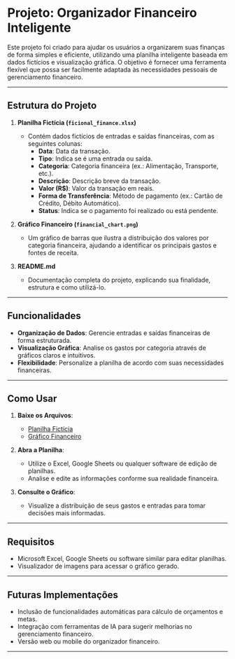 # Projeto: Organizador Financeiro Inteligente

Este projeto foi criado para ajudar os usuários a organizarem suas finanças de forma simples e eficiente, utilizando uma planilha inteligente baseada em dados fictícios e visualização gráfica. O objetivo é fornecer uma ferramenta flexível que possa ser facilmente adaptada às necessidades pessoais de gerenciamento financeiro.

---

## Estrutura do Projeto

1. **Planilha Fictícia (`ficional_finance.xlsx`)**
   - Contém dados fictícios de entradas e saídas financeiras, com as seguintes colunas:
     - **Data**: Data da transação.
     - **Tipo**: Indica se é uma entrada ou saída.
     - **Categoria**: Categoria financeira (ex.: Alimentação, Transporte, etc.).
     - **Descrição**: Descrição breve da transação.
     - **Valor (R$)**: Valor da transação em reais.
     - **Forma de Transferência**: Método de pagamento (ex.: Cartão de Crédito, Débito Automático).
     - **Status**: Indica se o pagamento foi realizado ou está pendente.

2. **Gráfico Financeiro (`financial_chart.png`)**
   - Um gráfico de barras que ilustra a distribuição dos valores por categoria financeira, ajudando a identificar os principais gastos e fontes de receita.

3. **README.md**
   - Documentação completa do projeto, explicando sua finalidade, estrutura e como utilizá-lo.

---

## Funcionalidades

- **Organização de Dados**: Gerencie entradas e saídas financeiras de forma estruturada.
- **Visualização Gráfica**: Analise os gastos por categoria através de gráficos claros e intuitivos.
- **Flexibilidade**: Personalize a planilha de acordo com suas necessidades financeiras.

---

## Como Usar

1. **Baixe os Arquivos**:
   - [Planilha Fictícia](ficional_finance.xlsx)
   - [Gráfico Financeiro](./financial_chart.png)

2. **Abra a Planilha**:
   - Utilize o Excel, Google Sheets ou qualquer software de edição de planilhas.
   - Analise e edite as informações conforme sua realidade financeira.

3. **Consulte o Gráfico**:
   - Visualize a distribuição de seus gastos e entradas para tomar decisões mais informadas.

---

## Requisitos

- Microsoft Excel, Google Sheets ou software similar para editar planilhas.
- Visualizador de imagens para acessar o gráfico gerado.

---

## Futuras Implementações

- Inclusão de funcionalidades automáticas para cálculo de orçamentos e metas.
- Integração com ferramentas de IA para sugerir melhorias no gerenciamento financeiro.
- Versão web ou mobile do organizador financeiro.

---

